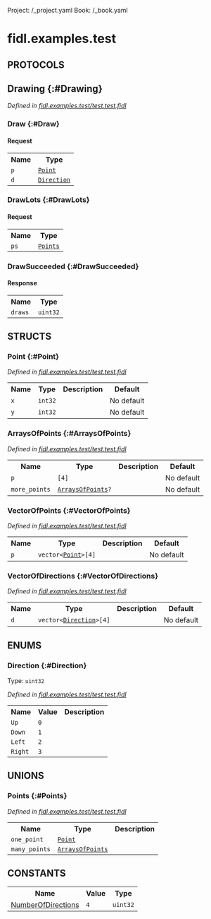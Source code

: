 Project: /_project.yaml
Book: /_book.yaml

# fidl.examples.test


## **PROTOCOLS**

## Drawing {:#Drawing}
*Defined in [fidl.examples.test/test.test.fidl](https://fuchsia.googlesource.com/fuchsia/+/master/zircon/tools/fidl/examples/test.test.fidl#39)*


### Draw {:#Draw}


#### Request
<table>
    <tr><th>Name</th><th>Type</th></tr>
    <tr>
            <td><code>p</code></td>
            <td>
                <code><a class='link' href='#Point'>Point</a></code>
            </td>
        </tr><tr>
            <td><code>d</code></td>
            <td>
                <code><a class='link' href='#Direction'>Direction</a></code>
            </td>
        </tr></table>



### DrawLots {:#DrawLots}


#### Request
<table>
    <tr><th>Name</th><th>Type</th></tr>
    <tr>
            <td><code>ps</code></td>
            <td>
                <code><a class='link' href='#Points'>Points</a></code>
            </td>
        </tr></table>



### DrawSucceeded {:#DrawSucceeded}




#### Response
<table>
    <tr><th>Name</th><th>Type</th></tr>
    <tr>
            <td><code>draws</code></td>
            <td>
                <code>uint32</code>
            </td>
        </tr></table>



## **STRUCTS**

### Point {:#Point}
*Defined in [fidl.examples.test/test.test.fidl](https://fuchsia.googlesource.com/fuchsia/+/master/zircon/tools/fidl/examples/test.test.fidl#7)*





<table>
    <tr><th>Name</th><th>Type</th><th>Description</th><th>Default</th></tr><tr>
            <td><code>x</code></td>
            <td>
                <code>int32</code>
            </td>
            <td></td>
            <td>No default</td>
        </tr><tr>
            <td><code>y</code></td>
            <td>
                <code>int32</code>
            </td>
            <td></td>
            <td>No default</td>
        </tr>
</table>

### ArraysOfPoints {:#ArraysOfPoints}
*Defined in [fidl.examples.test/test.test.fidl](https://fuchsia.googlesource.com/fuchsia/+/master/zircon/tools/fidl/examples/test.test.fidl#19)*





<table>
    <tr><th>Name</th><th>Type</th><th>Description</th><th>Default</th></tr><tr>
            <td><code>p</code></td>
            <td>
                <code>[4]</code>
            </td>
            <td></td>
            <td>No default</td>
        </tr><tr>
            <td><code>more_points</code></td>
            <td>
                <code><a class='link' href='#ArraysOfPoints'>ArraysOfPoints</a>?</code>
            </td>
            <td></td>
            <td>No default</td>
        </tr>
</table>

### VectorOfPoints {:#VectorOfPoints}
*Defined in [fidl.examples.test/test.test.fidl](https://fuchsia.googlesource.com/fuchsia/+/master/zircon/tools/fidl/examples/test.test.fidl#24)*





<table>
    <tr><th>Name</th><th>Type</th><th>Description</th><th>Default</th></tr><tr>
            <td><code>p</code></td>
            <td>
                <code>vector&lt;<a class='link' href='#Point'>Point</a>&gt;[4]</code>
            </td>
            <td></td>
            <td>No default</td>
        </tr>
</table>

### VectorOfDirections {:#VectorOfDirections}
*Defined in [fidl.examples.test/test.test.fidl](https://fuchsia.googlesource.com/fuchsia/+/master/zircon/tools/fidl/examples/test.test.fidl#28)*





<table>
    <tr><th>Name</th><th>Type</th><th>Description</th><th>Default</th></tr><tr>
            <td><code>d</code></td>
            <td>
                <code>vector&lt;<a class='link' href='#Direction'>Direction</a>&gt;[4]</code>
            </td>
            <td></td>
            <td>No default</td>
        </tr>
</table>



## **ENUMS**

### Direction {:#Direction}
Type: <code>uint32</code>

*Defined in [fidl.examples.test/test.test.fidl](https://fuchsia.googlesource.com/fuchsia/+/master/zircon/tools/fidl/examples/test.test.fidl#12)*



<table>
    <tr><th>Name</th><th>Value</th><th>Description</th></tr><tr>
            <td><code>Up</code></td>
            <td><code>0</code></td>
            <td></td>
        </tr><tr>
            <td><code>Down</code></td>
            <td><code>1</code></td>
            <td></td>
        </tr><tr>
            <td><code>Left</code></td>
            <td><code>2</code></td>
            <td></td>
        </tr><tr>
            <td><code>Right</code></td>
            <td><code>3</code></td>
            <td></td>
        </tr></table>





## **UNIONS**

### Points {:#Points}
*Defined in [fidl.examples.test/test.test.fidl](https://fuchsia.googlesource.com/fuchsia/+/master/zircon/tools/fidl/examples/test.test.fidl#32)*


<table>
    <tr><th>Name</th><th>Type</th><th>Description</th></tr><tr>
            <td><code>one_point</code></td>
            <td>
                <code><a class='link' href='#Point'>Point</a></code>
            </td>
            <td></td>
        </tr><tr>
            <td><code>many_points</code></td>
            <td>
                <code><a class='link' href='#ArraysOfPoints'>ArraysOfPoints</a></code>
            </td>
            <td></td>
        </tr></table>







## **CONSTANTS**



<table>
    <tr><th>Name</th><th>Value</th><th>Type</th></tr><tr>
            <td><a href="https://fuchsia.googlesource.com/fuchsia/+/master/zircon/tools/fidl/examples/test.test.fidl#37">NumberOfDirections</a></td>
            <td>
                    <code>4</code>
                </td>
                <td><code>uint32</code></td>
        </tr>
    
</table>

